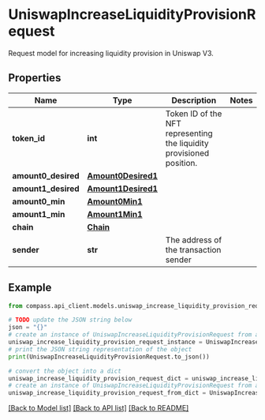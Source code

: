 # UniswapIncreaseLiquidityProvisionRequest

Request model for increasing liquidity provision in Uniswap V3.

## Properties

Name | Type | Description | Notes
------------ | ------------- | ------------- | -------------
**token_id** | **int** | Token ID of the NFT representing the liquidity provisioned position. | 
**amount0_desired** | [**Amount0Desired1**](Amount0Desired1.md) |  | 
**amount1_desired** | [**Amount1Desired1**](Amount1Desired1.md) |  | 
**amount0_min** | [**Amount0Min1**](Amount0Min1.md) |  | 
**amount1_min** | [**Amount1Min1**](Amount1Min1.md) |  | 
**chain** | [**Chain**](Chain.md) |  | 
**sender** | **str** | The address of the transaction sender | 

## Example

```python
from compass.api_client.models.uniswap_increase_liquidity_provision_request import UniswapIncreaseLiquidityProvisionRequest

# TODO update the JSON string below
json = "{}"
# create an instance of UniswapIncreaseLiquidityProvisionRequest from a JSON string
uniswap_increase_liquidity_provision_request_instance = UniswapIncreaseLiquidityProvisionRequest.from_json(json)
# print the JSON string representation of the object
print(UniswapIncreaseLiquidityProvisionRequest.to_json())

# convert the object into a dict
uniswap_increase_liquidity_provision_request_dict = uniswap_increase_liquidity_provision_request_instance.to_dict()
# create an instance of UniswapIncreaseLiquidityProvisionRequest from a dict
uniswap_increase_liquidity_provision_request_from_dict = UniswapIncreaseLiquidityProvisionRequest.from_dict(uniswap_increase_liquidity_provision_request_dict)
```
[[Back to Model list]](../README.md#documentation-for-models) [[Back to API list]](../README.md#documentation-for-api-endpoints) [[Back to README]](../README.md)


